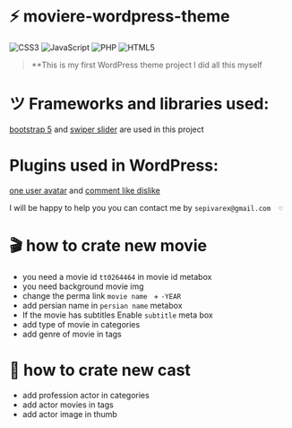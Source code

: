# ⚡ moviere-wordpress-theme
![CSS3](https://img.shields.io/badge/css3-%231572B6.svg?style=for-the-badge&logo=css3&logoColor=white) ![JavaScript](https://img.shields.io/badge/javascript-%23323330.svg?style=for-the-badge&logo=javascript&logoColor=%23F7DF1E) ![PHP](https://img.shields.io/badge/php-%23777BB4.svg?style=for-the-badge&logo=php&logoColor=white) ![HTML5](https://img.shields.io/badge/html5-%23E34F26.svg?style=for-the-badge&logo=html5&logoColor=white)


> \*\*This is my first WordPress theme project
> I did all this myself

# ツ Frameworks and libraries used:

[bootstrap 5](https://getbootstrap.com/docs/5.3/getting-started/introduction/) and [swiper slider](https://swiperjs.com/) are used in this project

# Plugins used in WordPress:

[one user avatar](https://wordpress.org/plugins/one-user-avatar/) and [comment like dislike](https://wordpress.org/plugins/comments-like-dislike/#:~:text=Comments%20Like%20Dislike%20is%20the,dislike%20icons%2C%20choice%20is%20yours.)

I will be happy to help you you can contact me by `sepivarex@gmail.com  ♡`

# 🎬 how to crate new movie
- you need a movie id `tt0264464` in movie id metabox
- you need background movie img 
- change the perma link  `movie name ` + `-YEAR` 
- add persian name in `persian name` metabox
- If the movie has subtitles Enable `subtitle` meta box
- add type of movie in categories
- add genre of movie in tags
# 👥 how to crate new cast
- add profession actor in categories
- add actor movies in tags
- add actor image in thumb
